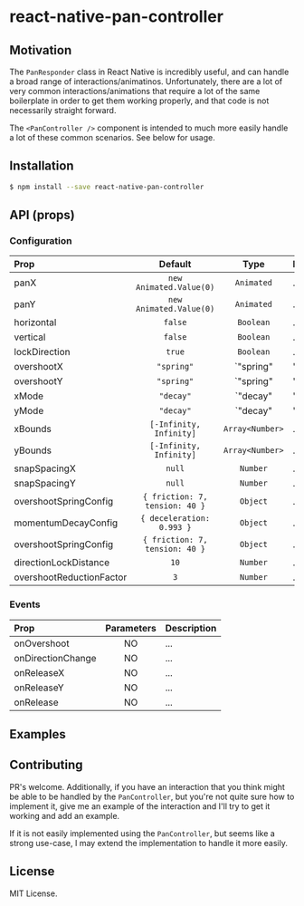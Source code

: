 # react-native-pan-controller

## Motivation

The `PanResponder` class in React Native is incredibly useful, and can handle a
broad range of interactions/animatinos. Unfortunately, there are a lot of very
common interactions/animations that require a lot of the same boilerplate
in order to get them working properly, and that code is not necessarily straight
forward.

The `<PanController />` component is intended to much more easily handle a lot of
these common scenarios.  See below for usage.


## Installation

```bash
$ npm install --save react-native-pan-controller
```


## API (props)

### Configuration

| Prop | Default | Type | Description |
| :------------ |:---------------:| :---------------:| :-----|
| panX | `new Animated.Value(0)` | `Animated` | ... |
| panY | `new Animated.Value(0)` | `Animated` | ... |
| horizontal | `false` | `Boolean` | ... |
| vertical | `false` | `Boolean` | ... |
| lockDirection | `true` | `Boolean` | ... |
| overshootX | `"spring"` | `"spring"|"clamp"` | ... |
| overshootY | `"spring"` | `"spring"|"clamp"` | ... |
| xMode | `"decay"` | `"decay"|"snap"|"spring-origin"` | ... |
| yMode | `"decay"` | `"decay"|"snap"|"spring-origin"` | ... |
| xBounds | `[-Infinity, Infinity]` | `Array<Number>` | ... |
| yBounds | `[-Infinity, Infinity]` | `Array<Number>` | ... |
| snapSpacingX | `null` | `Number` | ... |
| snapSpacingY | `null` | `Number` | ... |
| overshootSpringConfig | `{ friction: 7, tension: 40 }` | `Object` | ... |
| momentumDecayConfig | `{ deceleration: 0.993 }` | `Object` | ... |
| overshootSpringConfig | `{ friction: 7, tension: 40 }` | `Object` | ... |
| directionLockDistance | `10` | `Number` | ... |
| overshootReductionFactor | `3` | `Number` | ... |


### Events

| Prop | Parameters | Description |
| :------------ | :---------------:| :-----|
| onOvershoot | NO | ... |
| onDirectionChange | NO | ... |
| onReleaseX | NO | ... |
| onReleaseY | NO | ... |
| onRelease | NO | ... |


## Examples


## Contributing

PR's welcome.  Additionally, if you have an interaction that you think might be
able to be handled by the `PanController`, but you're not quite sure how to
implement it, give me an example of the interaction and I'll try to get it working
and add an example.

If it is not easily implemented using the `PanController`, but seems like a
strong use-case, I may extend the implementation to handle it more easily.

## License

MIT License.

